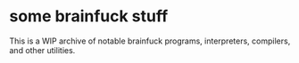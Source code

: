 # some brainfuck stuff

This is a WIP archive of notable brainfuck programs, interpreters, compilers,
and other utilities.
